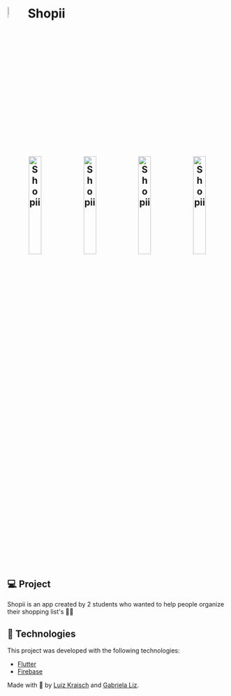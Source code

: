 <h1>  
    <img alt="Shopii" src="https://user-images.githubusercontent.com/54365855/145126586-4ae945fe-46ab-46e4-9658-9994ae9b5e0a.jpg" width="8%">
  Shopii
</h1>

<h2  align="center">
    <img alt="Shopii" src="https://user-images.githubusercontent.com/54365855/145128206-d0c3a036-14f3-4499-a24d-24e4dbbb92c6.png" width="24%">
    <img alt="Shopii" src="https://user-images.githubusercontent.com/54365855/145128264-b0a89ccc-9ae7-4b73-bdf4-9d2ca1868c1b.png" width="24%">
    <img alt="Shopii" src="https://user-images.githubusercontent.com/54365855/145128345-d33ff955-5313-4db0-b245-310536d581d8.png" width="24%">
    <img alt="Shopii" src="https://user-images.githubusercontent.com/54365855/145128422-9bf23dec-c7a6-4ef4-b0f7-9d308b01daa0.png" width="24%">
</h2>

## 💻 Project

Shopii is an app created by 2 students who wanted to help people organize their shopping list's 💜🛒

## 🚀 Technologies

This project was developed with the following technologies:

- [Flutter](https://flutter.dev)
- [Firebase](https://firebase.google.com)


Made with :sparkling_heart: by [Luiz Kraisch](https://github.com/luizkraisch) and [Gabriela Liz](https://github.com/gabiliz).

